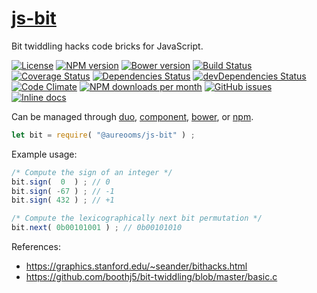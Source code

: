 [js-bit](http://make-github-pseudonymous-again.github.io/js-bit)
==

Bit twiddling hacks code bricks for JavaScript.

[![License](https://img.shields.io/github/license/make-github-pseudonymous-again/js-bit.svg?style=flat)](https://raw.githubusercontent.com/make-github-pseudonymous-again/js-bit/master/LICENSE)
[![NPM version](https://img.shields.io/npm/v/@aureooms/js-bit.svg?style=flat)](https://www.npmjs.org/package/@aureooms/js-bit)
[![Bower version](https://img.shields.io/bower/v/@aureooms/js-bit.svg?style=flat)](http://bower.io/search/?q=@aureooms/js-bit)
[![Build Status](https://img.shields.io/travis/make-github-pseudonymous-again/js-bit.svg?style=flat)](https://travis-ci.org/make-github-pseudonymous-again/js-bit)
[![Coverage Status](https://img.shields.io/coveralls/make-github-pseudonymous-again/js-bit.svg?style=flat)](https://coveralls.io/r/make-github-pseudonymous-again/js-bit)
[![Dependencies Status](https://img.shields.io/david/make-github-pseudonymous-again/js-bit.svg?style=flat)](https://david-dm.org/make-github-pseudonymous-again/js-bit#info=dependencies)
[![devDependencies Status](https://img.shields.io/david/dev/make-github-pseudonymous-again/js-bit.svg?style=flat)](https://david-dm.org/make-github-pseudonymous-again/js-bit#info=devDependencies)
[![Code Climate](https://img.shields.io/codeclimate/github/make-github-pseudonymous-again/js-bit.svg?style=flat)](https://codeclimate.com/github/make-github-pseudonymous-again/js-bit)
[![NPM downloads per month](https://img.shields.io/npm/dm/@aureooms/js-bit.svg?style=flat)](https://www.npmjs.org/package/@aureooms/js-bit)
[![GitHub issues](https://img.shields.io/github/issues/make-github-pseudonymous-again/js-bit.svg?style=flat)](https://github.com/make-github-pseudonymous-again/js-bit/issues)
[![Inline docs](http://inch-ci.org/github/make-github-pseudonymous-again/js-bit.svg?branch=master&style=shields)](http://inch-ci.org/github/make-github-pseudonymous-again/js-bit)

Can be managed through [duo](https://github.com/duojs/duo),
[component](https://github.com/componentjs/component),
[bower](https://github.com/bower/bower), or
[npm](https://github.com/npm/npm).

```js
let bit = require( "@aureooms/js-bit" ) ;
```

Example usage:

```js
/* Compute the sign of an integer */
bit.sign(  0  ) ; // 0
bit.sign( -67 ) ; // -1
bit.sign( 432 ) ; // +1

/* Compute the lexicographically next bit permutation */
bit.next( 0b00101001 ) ; // 0b00101010
```

References:

 - https://graphics.stanford.edu/~seander/bithacks.html
 - https://github.com/boothj5/bit-twiddling/blob/master/basic.c
